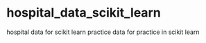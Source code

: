# hospital_data_scikit_learn
hospital data for scikit learn practice
data for practice in scikit learn 
